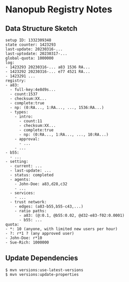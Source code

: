 # Nanopub Registry Notes

## Data Structure Sketch

    setup ID: 1332309348
    state counter: 1423293
    last-update: 20230316-...
    last-uptodate: 20230317-...
    global-quota: 1000000
    log:
    - 1423293 20230316-... a83 1536 RA...
    - 1423292 20230316-... e77 4521 RA...
    - 1423291 ...
    registry:
    - a83:
      - full-key:4e8d9s...
      - count:1537
      - checksum:XX...
      - complete:true
      - np: (0:RA..., 1:RA..., ..., 1536:RA...)
      - types:
        - intro:
          - count:11
          - checksum:XX...
          - complete:true
          - np: (0:RA..., 1:RA..., ..., 10:RA...)
        - approval:
          - ...
        - ... 
    - b55:
      - ...
    - setting:
      - current: ...
      - last-update: ...
      - status: completed
      - agents:
        - John-Doe: a83,d28,c32
        - ...
      - services:
        - ...
      - trust network:
        - edges: (a83-b55,b55-c43,...)
        - ratio paths:
          - a83: (@:0.1, @b55:0.02, @d32-e83-f02:0.0001)
          - b55: ...
    quota:
    - *: 10 (anyone, with limited new users per hour)
    - ?: r*1 ? (any approved user)
    - John-Doe: r*10
    - Sue-Rich: 1000000

## Update Dependencies

    $ mvn versions:use-latest-versions
    $ mvn versions:update-properties

